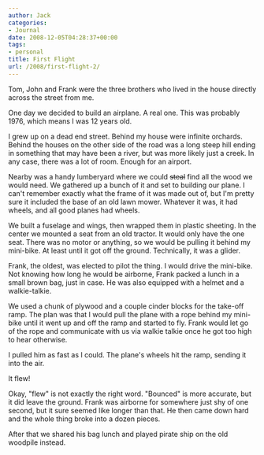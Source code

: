 ```yaml
---
author: Jack
categories:
- Journal
date: 2008-12-05T04:28:37+00:00
tags:
- personal
title: First Flight
url: /2008/first-flight-2/
---
```


Tom, John and Frank were the three brothers who lived in the house directly across the street from me.

One day we decided to build an airplane. A real one. This was probably 1976, which means I was 12 years old.

I grew up on a dead end street. Behind my house were infinite orchards. Behind the houses on the other side of the road was a long steep hill ending in something that may have been a river, but was more likely just a creek. In any case, there was a lot of room. Enough for an airport.

Nearby was a handy lumberyard where we could <del>steal</del> find all the wood we would need. We gathered up a bunch of it and set to building our plane. I can't remember exactly what the frame of it was made out of, but I'm pretty sure it included the base of an old lawn mower. Whatever it was, it had wheels, and all good planes had wheels.

We built a fuselage and wings, then wrapped them in plastic sheeting. In the center we mounted a seat from an old tractor. It would only have the one seat. There was no motor or anything, so we would be pulling it behind my mini-bike. At least until it got off the ground. Technically, it was a glider.

Frank, the oldest, was elected to pilot the thing. I would drive the mini-bike. Not knowing how long he would be airborne, Frank packed a lunch in a small brown bag, just in case. He was also equipped with a helmet and a walkie-talkie.

We used a chunk of plywood and a couple cinder blocks for the take-off ramp. The plan was that I would pull the plane with a rope behind my mini-bike until it went up and off the ramp and started to fly. Frank would let go of the rope and communicate with us via walkie talkie once he got too high to hear otherwise.

I pulled him as fast as I could. The plane's wheels hit the ramp, sending it into the air.

It flew!

Okay, "flew" is not exactly the right word. "Bounced" is more accurate, but it did leave the ground. Frank was airborne for somewhere just shy of one second, but it sure seemed like longer than that. He then came down hard and the whole thing broke into a dozen pieces.

After that we shared his bag lunch and played pirate ship on the old woodpile instead.